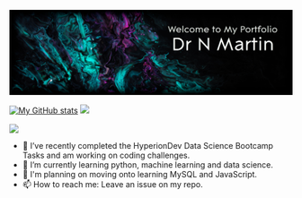![Banner Image](github_banner4.jpg)

[![My GitHub stats](https://github-readme-stats.vercel.app/api?username=drnmartin&show_icons=true&theme=transparent&hide_border=true)](https://github.com/anuraghazra/github-readme-stats)
<img height="190" src="https://images.credly.com/images/b38a42e0-dc58-4ce2-b6c0-28d978e8aaad/image.png"></img>
<a href="https://github.com/anuraghazra/github-readme-stats"></a>

<img align="center" src="https://github-readme-stats.vercel.app/api/top-langs/?username=drnmartin&layout=compact&theme=transparent&hide_border=true&langs_count=10" />

- 🔭 I’ve recently completed the HyperionDev Data Science Bootcamp Tasks and am working on coding challenges.
- 🌱 I’m currently learning python, machine learning and data science.
- 🌳 I'm planning on moving onto learning MySQL and JavaScript.
- 📫 How to reach me: Leave an issue on my repo.
